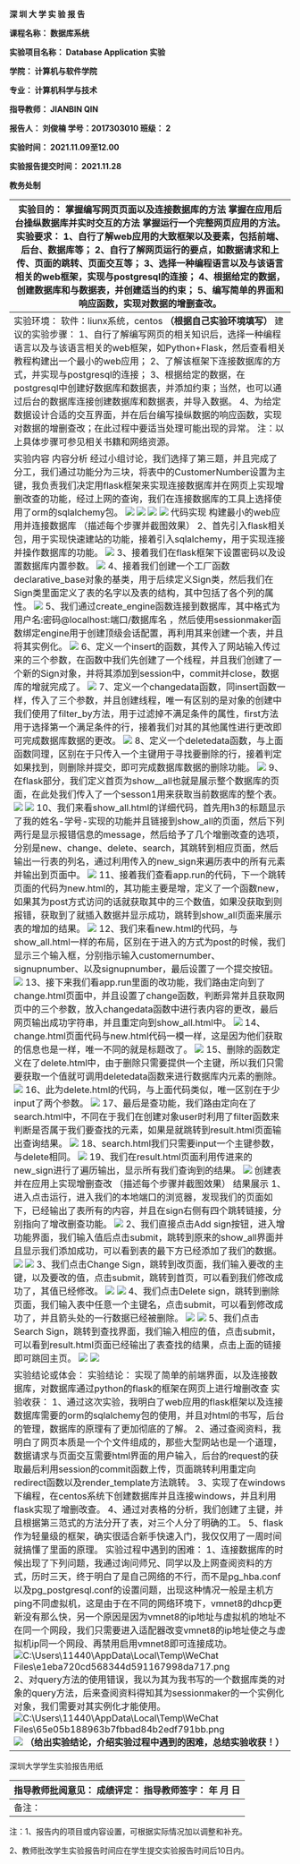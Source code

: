 **深 圳 大 学 实 验 报 告**

**课程名称：  数据库系统**

**实验项目名称：  Database Application 实验**

**学院：  计算机与软件学院**

**专业：  计算机科学与技术**

**指导教师：  JIANBIN QIN**

**报告人： 刘俊楠 学号：2017303010 班级：  2**

**实验时间：   2021.11.09至12.00**

**实验报告提交时间：  2021.11.28**

**教务处制**

| 实验目的： 掌握编写网页页面以及连接数据库的方法 掌握在应用后台操纵数据库并实时交互的方法 掌握运行一个完整网页应用的方法。 实验要求： 1、自行了解web应用的大致框架以及要素，包括前端、后台、数据库等； 2、自行了解网页运行的要点，如数据请求和上传、页面的跳转、页面交互等； 3、选择一种编程语言以及与该语言相关的web框架，实现与postgresql的连接； 4、根据给定的数据，创建数据库和与数据表，并创建适当的约束； 5、编写简单的界面和响应函数，实现对数据的增删查改。                                                                                                                                                                                                                                                                                                                                                                                                                                                                                                                                                                                                                                                                                                                                                                                                                                                                                                                                                                                                                                                                                                                                                                                                                                                                                                                                                                                                                                                                                                                                                                                                                                                                                                                                                                                                                                                                                                                                                                                                                                                                                                                                                                                                                                                                                                                                                                                                                                                                                                                                                                                                                                                                                                                                                                                                                                                                                                                                                                                                                                                                                                                                                                                                                                                                                                                                                                                                                                                                                                                                                                                                                                                                                                                                                                                                                                                                                                                                                                                                                                                                                                                                                                                                                                                                                                                                                                                                                                                                                                                                                                                                                                                                                                                                                                                                                                                                                                                                                                                                                                                                                                                                                                               |
|--------------------------------------------------------------------------------------------------------------------------------------------------------------------------------------------------------------------------------------------------------------------------------------------------------------------------------------------------------------------------------------------------------------------------------------------------------------------------------------------------------------------------------------------------------------------------------------------------------------------------------------------------------------------------------------------------------------------------------------------------------------------------------------------------------------------------------------------------------------------------------------------------------------------------------------------------------------------------------------------------------------------------------------------------------------------------------------------------------------------------------------------------------------------------------------------------------------------------------------------------------------------------------------------------------------------------------------------------------------------------------------------------------------------------------------------------------------------------------------------------------------------------------------------------------------------------------------------------------------------------------------------------------------------------------------------------------------------------------------------------------------------------------------------------------------------------------------------------------------------------------------------------------------------------------------------------------------------------------------------------------------------------------------------------------------------------------------------------------------------------------------------------------------------------------------------------------------------------------------------------------------------------------------------------------------------------------------------------------------------------------------------------------------------------------------------------------------------------------------------------------------------------------------------------------------------------------------------------------------------------------------------------------------------------------------------------------------------------------------------------------------------------------------------------------------------------------------------------------------------------------------------------------------------------------------------------------------------------------------------------------------------------------------------------------------------------------------------------------------------------------------------------------------------------------------------------------------------------------------------------------------------------------------------------------------------------------------------------------------------------------------------------------------------------------------------------------------------------------------------------------------------------------------------------------------------------------------------------------------------------------------------------------------------------------------------------------------------------------------------------------------------------------------------------------------------------------------------------------------------------------------------------------------------------------------------------------------------------------------------------------------------------------------------------------------------------------------------------------------------------------------------------------------------------------------------------------------------------------------------------------------------------------------------------------------------------------------------------------------------------------------------------------------------------------------------------------------------------------------------------------------------------------------------------------------------------------------------------------------------------------------------------------------------------------------------------------------------------------------------------------------------------------------------------------------------------------------------------------------------------------------------------------------------------------------------------------------------------------------------------------------------------------------------------------------------------------------------------------------------------------------------------------------------------------------------------------------------------------------------------------------------------------------------------------------------------------------------------------------------------------------------------------------------------------------------------------------------------------------------------------------------------------------------------------------------------------------------------------------------------------------------------|
| 实验环境： 软件：liunx系统，centos   **（根据自己实验环境填写）** 建议的实验步骤： 1、自行了解编写网页的相关知识后，选择一种编程语言以及与该语言相关的web框架，如Python+Flask，然后查看相关教程构建出一个最小的web应用； 2、了解该框架下连接数据库的方式，并实现与postgresql的连接； 3、根据给定的数据，在postgresql中创建好数据库和数据表，并添加约束；当然，也可以通过后台的数据库连接创建数据库和数据表，并导入数据。 4、为给定数据设计合适的交互界面，并在后台编写操纵数据的响应函数，实现对数据的增删查改；在此过程中要适当处理可能出现的异常。  注：以上具体步骤可参见相关书籍和网络资源。                                                                                                                                                                                                                                                                                                                                                                                                                                                                                                                                                                                                                                                                                                                                                                                                                                                                                                                                                                                                                                                                                                                                                                                                                                                                                                                                                                                                                                                                                                                                                                                                                                                                                                                                                                                                                                                                                                                                                                                                                                                                                                                                                                                                                                                                                                                                                                                                                                                                                                                                                                                                                                                                                                                                                                                                                                                                                                                                                                                                                                                                                                                                                                                                                                                                                                                                                                                                                                                                                                                                                                                                                                                                                                                                                                                                                                                                                                                                                                                                                                                                                                                                                                                                                                                                                                                                                                                                                                                                                                                                                                                                                                                                                                                                                                                                                                                                                                                                                                                                                                                 |
| 实验内容 内容分析 经过小组讨论，我们选择了第三题，并且完成了分工，我们通过功能分为三块，将表中的CustomerNumber设置为主键，我负责我们决定用flask框架来实现连接数据库并在网页上实现增删改查的功能，经过上网的查询，我们在连接数据库的工具上选择使用了orm的sqlalchemy包。 ![](media/8b32baf9c13c681be795920e522063f6.png) ![](media/8de2a040966eb610fab0d44bcd2d3c50.png) ![](media/eddfddd3e6f21e44c55a0074cdd8ab41.png) ![](media/3b25832da50a0d6d18e169762823f8dc.png) 代码实现 构建最小的web应用并连接数据库 （描述每个步骤并截图效果） 2、首先引入flask相关包，用于实现快速建站的功能，接着引入sqlalchemy，用于实现连接并操作数据库的功能。 ![](media/e498f8ac8eef0254947dbfa5a2e5e64e.png) 3、接着我们在flask框架下设置密码以及设置数据库内置参数。 ![](media/727e56b9c5fb79b2a826058960b344c8.png) 4、接着我们创建一个工厂函数declarative_base对象的基类，用于后续定义Sign类，然后我们在Sign类里面定义了表的名字以及表的结构，其中包括了各个列的属性。 ![](media/77e95540eea8125f796cdea00d91c70e.png) 5、我们通过create_engine函数连接到数据库，其中格式为 用户名:密码@localhost:端口/数据库名 ，然后使用sessionmaker函数绑定engine用于创建顶级会话配置，再利用其来创建一个表，并且将其实例化。 ![](media/7896ce3211aa2ebabecee909a5a863d8.png) 6、定义一个insert的函数，其传入了网站输入传过来的三个参数，在函数中我们先创建了一个线程，并且我们创建了一个新的Sign对象，并将其添加到session中，commit并close，数据库的增就完成了。 ![](media/65e93744e5ee235b0f8dc9331ba5cbf7.png) 7、定义一个changedata函数，同insert函数一样，传入了三个参数，并且创建线程，唯一有区别的是对象的创建中我们使用了filter_by方法，用于过滤掉不满足条件的属性，first方法用于选择第一个满足条件的行，接着我们对其的其他属性进行更改即可完成数据库数据的更改。 ![](media/5ee37c44a2c5a6ff9a2105ed3d3f8f46.png) 8、定义一个deletedata函数，与上面函数同理，区别在于只传入一个主键用于寻找要删除的行，接着判定如果找到，则删除并提交，即可完成数据库数据的删除功能。 ![](media/3fc09e89c9e3d2fcc57593dbb22d76f4.png) 9、在flask部分，我们定义首页为show__all也就是展示整个数据库的页面，在此处我们传入了一个sesson1用来获取当前数据库的整个表。 ![](media/c8312ee61c0fdbe2b2a1b09935d62733.png) ![](media/3239720c176191ce411b1a0edb07d3c2.png) 10、我们来看show_all.html的详细代码，首先用h3的标题显示了我的姓名-学号-实现的功能并且链接到show_all的页面，然后下列两行是显示报错信息的message，然后给予了几个增删改查的选项，分别是new、change、delete、search，其跳转到相应页面，然后输出一行表的列名，通过利用传入的new_sign来遍历表中的所有元素并输出到页面中。 ![](media/8c83d61fb4c6c20ce1d229b579a90f50.png) 11、接着我们查看app.run的代码，下一个跳转页面的代码为new.html的，其功能主要是增，定义了一个函数new，如果其为post方式访问的话就获取其中的三个数值，如果没获取到则报错，获取到了就插入数据并显示成功，跳转到show_all页面来展示表的增加的结果。 ![](media/8df81e932eb5799115b3f6af91c15158.png) 12、我们来看new.html的代码，与show_all.html一样的布局，区别在于进入的方式为post的时候，我们显示三个输入框，分别指示输入customernumber、signupnumber、以及signupnumber，最后设置了一个提交按钮。 ![](media/51adfadfc0bd86279680a6c664853282.png) 13、接下来我们看app.run里面的改功能，我们路由定向到了change.html页面中，并且设置了change函数，判断异常并且获取网页中的三个参数，放入changedata函数中进行表内容的更改，最后网页输出成功字符串，并且重定向到show_all.html中。 ![](media/18872a933bb5d168db640316e58ae81b.png) 14、change.html页面代码与new.html代码一模一样，这是因为他们获取的信息也是一样，唯一不同的就是标题改了。 ![](media/ff35aef6cc1c02d9225d7eabd640baa1.png) 15、删除的函数定义在了delete.html中，由于删除只需要提供一个主键，所以我们只需要获取一个值就可调用deletedata函数来进行数据库内元素的删除。 ![](media/7fd0cd12e1c5b7f156cc1a84472f68b6.png) 16、此为delete.html的代码，与上面代码类似，唯一区别在于少input了两个参数。 ![](media/39b395e939efaf06b108fe62bc076cf4.png) 17、最后是查功能，我们路由定向在了search.html中，不同在于我们在创建对象user时利用了filter函数来判断是否属于我们要查找的元素，如果是就跳转到result.html页面输出查询结果。 ![](media/1ab12a13a8049e87497b2aea1f89f227.png) 18、search.html我们只需要input一个主键参数，与delete相同。 ![](media/d59c1efe78cd6daad051761c7b670fc0.png) 19、我们在result.html页面利用传进来的new_sign进行了遍历输出，显示所有我们查询到的结果。 ![](media/aa222ecef6d8a4727aded4c7f14fe3ba.png) 创建表并在应用上实现增删查改 （描述每个步骤并截图效果） 结果展示 1、进入点击运行，进入我们的本地端口的浏览器，发现我们的页面如下，已经输出了表所有的内容，并且在sign右侧有四个跳转链接，分别指向了增改删查功能。 ![](media/2bf71b717f8231d1174d81a95ebc7735.png) 2、我们直接点击Add sign按钮，进入增功能界面，我们输入值后点击submit，跳转到原来的show_all界面并且显示我们添加成功，可以看到表的最下方已经添加了我们的数据。 ![](media/f8df411d7d75e0508ff2864426209ace.png) ![](media/888648bc7c5064ff3b43459558989512.png) 3、我们点击Change Sign，跳转到改页面，我们输入要改的主键，以及要改的值，点击submit，跳转到首页，可以看到我们修改成功了，其值已经修改。 ![](media/969fa4c5c2ef969c45466fb146d8bed8.png) ![](media/45eeb58f2627de2f335b763010c8c0ee.png) 4、我们点击Delete sign，跳转到删除页面，我们输入表中任意一个主键名，点击submit，可以看到修改成功了，并且箭头处的一行数据已经被删除。 ![](media/bad0214d9cee477fd8cbb22766016f0d.png) ![](media/746ac357b35fe1b7ba482c8852818c6c.png) 5、我们点击Search Sign，跳转到查找界面，我们输入相应的值，点击submit，可以看到result.html页面已经输出了表查找的结果，点击上面的链接即可跳回主页。 ![](media/14afc2c4da196e40e6169fed368f6ba2.png) ![](media/71556b6c8271635c32af735bf2e42dcb.png) |
| 实验结论或体会： 实验结论：  实现了简单的前端界面，以及连接数据库，对数据库通过python的flask的框架在网页上进行增删改查  实验收获： 1、通过这次实验，我明白了web应用的flask框架以及连接数据库需要的orm的sqlalchemy包的使用，并且对html的书写，后台的管理，数据库的原理有了更加彻底的了解。 2、通过查阅资料，我明白了网页本质是一个个文件组成的，那些大型网站也是一个道理，数据请求与页面交互需要html界面的用户输入，后台的request的获取最后利用session的commit函数上传，页面跳转利用重定向redirect函数以及render_template方法跳转。 3、实现了在windows下编程，在centos系统下创建数据库并且连接windows，并且利用flask实现了增删改查。 4、通过对表格的分析，我们创建了主键，并且根据第三范式的方法分开了表，对三个人分了明确的工。 5、flask作为轻量级的框架，确实很适合新手快速入门，我仅仅用了一周时间就搞懂了里面的原理。  实验过程中遇到的困难： 1、连接数据库的时候出现了下列问题，我通过询问师兄、同学以及上网查阅资料的方式，历时三天，终于明白了是自己网络的不行，而不是pg_hba.conf以及pg_postgresql.conf的设置问题，出现这种情况一般是主机方ping不同虚拟机，这是由于在不同的网络环境下，vmnet8的dhcp更新没有那么快，另一个原因是因为vmnet8的ip地址与虚拟机的地址不在同一个网段，我们只需要进入适配器改变vmnet8的ip地址使之与虚拟机ip同一个网段、再禁用启用vmnet8即可连接成功。 ![C:\\Users\\11440\\AppData\\Local\\Temp\\WeChat Files\\e1eba720cd568344d591167998da717.png](media/50f1268b1c8ed87445c21b67dcb2b2e5.png) 2、对query方法的使用错误，我以为其为我书写的一个数据库类的对象的query方法，后来查阅资料得知其为sessionmaker的一个实例化对象，我们需要对其实例化才能使用。 ![C:\\Users\\11440\\AppData\\Local\\Temp\\WeChat Files\\65e05b188963b7fbbad84b2edf791bb.png](media/e327f069995051685eeeb1b44251153e.png) ![](media/b3e68def84e8e7cf2076cf73946c5276.png) **（给出实验结论，介绍实验过程中遇到的困难，总结实验收获！）**                                                                                                                                                                                                                                                                                                                                                                                                                                                                                                                                                                                                                                                                                                                                                                                                                                                                                                                                                                                                                                                                                                                                                                                                                                                                                                                                                                                                                                                                                                                                                                                                                                                                                                                                                                                                                                                                                                                                                                                                                                                                                                                                                                                                                                                                                                                                                                                                                                                                                                                                                                                                                                                                                                                                                                                                                                                                                                                                                                                                                                                                                                                                                                                                                                                                                                                                                                                                                                                                                                                                                                                                                                                                                                                                                                                                   |

深圳大学学生实验报告用纸

| 指导教师批阅意见：           成绩评定：        指导教师签字：  年 月 日 |
|-------------------------------------------------------------------------|
| 备注：                                                                  |

注：1、报告内的项目或内容设置，可根据实际情况加以调整和补充。

2、教师批改学生实验报告时间应在学生提交实验报告时间后10日内。
